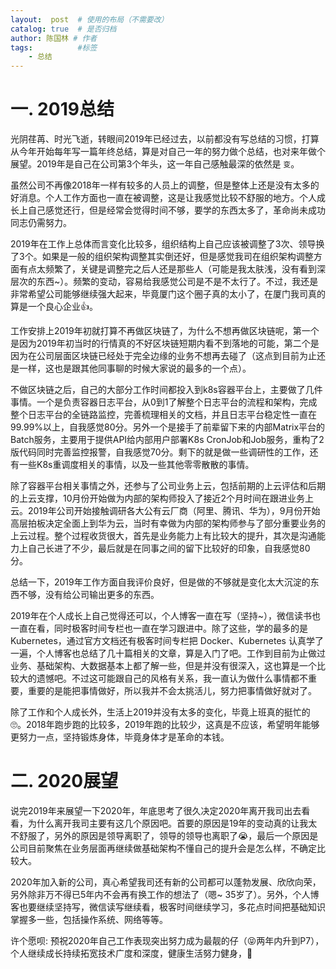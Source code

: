```yaml
---
layout:  post  # 使用的布局（不需要改）
catalog: true  # 是否归档
author: 陈国林 # 作者
tags:          #标签
    - 总结
---
```


# 一. 2019总结
光阴荏苒、时光飞逝，转眼间2019年已经过去，以前都没有写总结的习惯，打算从今年开始每年写一篇年终总结，算是对自己一年的努力做个总结，也对来年做个展望。2019年是自己在公司第3个年头，这一年自己感触最深的依然是 `变`。

虽然公司不再像2018年一样有较多的人员上的调整，但是整体上还是没有太多的好消息。个人工作方面也一直在被调整，这是让我感觉比较不舒服的地方。个人成长上自己感觉还行，但是经常会觉得时间不够，要学的东西太多了，革命尚未成功同志仍需努力。

2019年在工作上总体而言变化比较多，组织结构上自己应该被调整了3次、领导换了3个。如果是一般的组织架构调整其实倒还好，但是感觉我司在组织架构调整方面有点太频繁了，关键是调整完之后人还是那些人（可能是我太肤浅，没有看到深层次的东西~）。频繁的变动，容易给我感觉公司是不是不太行了。不过，我还是非常希望公司能够继续强大起来，毕竟厦门这个圈子真的太小了，在厦门我司真的算是一个良心企业👍。

工作安排上2019年初就打算不再做区块链了，为什么不想再做区块链呢，第一个是因为2019年初当时的行情真的不好区块链短期内看不到落地的可能，第二个是因为在公司层面区块链已经处于完全边缘的业务不想再去碰了（这点到目前为止还是一样，这也是跟其他同事聊的时候大家说的最多的一个点）。

不做区块链之后，自己的大部分工作时间都投入到k8s容器平台上，主要做了几件事情。一个是负责容器日志平台，从0到1了解整个日志平台的流程和架构，完成整个日志平台的全链路监控，完善梳理相关的文档，并且日志平台稳定性一直在99.99%以上，自我感觉80分。另外一个是接手了前辈留下来的内部Matrix平台的Batch服务，主要用于提供API给内部用户部署K8s CronJob和Job服务，重构了2版代码同时完善监控报警，自我感觉70分。剩下的就是做一些调研性的工作，还有一些K8s重调度相关的事情，以及一些其他零零散散的事情。

除了容器平台相关事情之外，还参与了公司业务上云，包括前期的上云评估和后期的上云支撑，10月份开始做为内部的架构师投入了接近2个月时间在跟进业务上云。2019年公司开始接触调研各大公有云厂商（阿里、腾讯、华为），9月份开始高层拍板决定全面上到华为云，当时有幸做为内部的架构师参与了部分重要业务的上云过程。整个过程收货很大，首先是业务能力上有比较大的提升，其次是沟通能力上自己长进了不少，最后就是在同事之间的留下比较好的印象，自我感觉80分。

总结一下，2019年工作方面自我评价良好，但是做的不够就是变化太大沉淀的东西不够，没有给公司输出更多的东西。

2019年在个人成长上自己觉得还可以，个人博客一直在写（坚持~），微信读书也一直在看，同时极客时间专栏也一直在学习跟进中。除了这些，学的最多的是 Kubernetes，通过官方文档还有极客时间专栏把 Docker、Kubernetes 认真学了一遍，个人博客也总结了几十篇相关的文章，算是入门了吧。工作到目前为止做过业务、基础架构、大数据基本上都了解一些，但是并没有很深入，这也算是一个比较大的遗憾吧。不过这可能跟自己的风格有关系，我一直认为做什么事情都不重要，重要的是能把事情做好，所以我并不会太挑活儿，努力把事情做好就对了。

除了工作和个人成长外，生活上2019并没有太多的变化，毕竟上班真的挺忙的🙄。2018年跑步跑的比较多，2019年跑的比较少，这真是不应该，希望明年能够更努力一点，坚持锻炼身体，毕竟身体才是革命的本钱。

# 二. 2020展望
说完2019年来展望一下2020年，年底思考了很久决定2020年离开我司出去看看，为什么离开我司主要有这几个原因吧。首要的原因是19年的变动真的让我太不舒服了，另外的原因是领导离职了，领导的领导也离职了😭，最后一个原因是公司目前聚焦在业务层面再继续做基础架构不懂自己的提升会是怎么样，不确定比较大。

2020年加入新的公司，真心希望我司还有新的公司都可以蓬勃发展、欣欣向荣，另外除非万不得已5年内不会再有换工作的想法了（嗯~ 35岁了）。另外，个人博客也要继续坚持写，微信读写继续看，极客时间继续学习，多花点时间把基础知识掌握多一些，包括操作系统、网络等等。

许个愿呗: 预祝2020年自己工作表现突出努力成为最靓的仔（😝两年内升到P7），个人继续成长持续拓宽技术广度和深度，健康生活努力健身，💪
